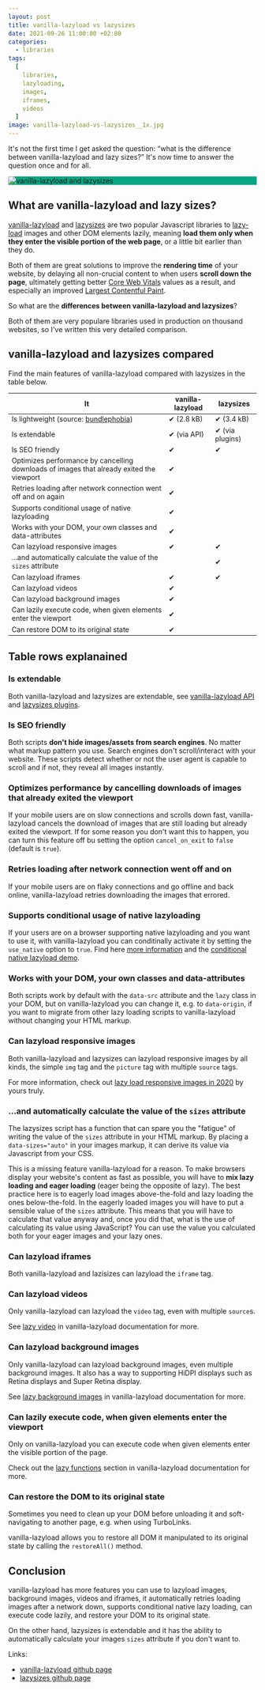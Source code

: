 ```yaml
---
layout: post
title: vanilla-lazyload vs lazysizes
date: 2021-09-26 11:00:00 +02:00
categories:
  - libraries
tags:
  [
    libraries,
    lazyloading,
    images,
    iframes,
    videos
  ]
image: vanilla-lazyload-vs-lazysizes__1x.jpg
---
```


It's not the first time I get asked the question: <q>what is the difference between vanilla-lazyload and lazy sizes?</q> It's now time to answer the question once and for all.

<div class="post-image-spacer" style="background-color: #08A683">
  <img 
    alt="vanilla-lazyload and lazysizes" 
    src="/assets/post-images/vanilla-lazyload-vs-lazysizes__1x.jpg" 
    srcset="/assets/post-images/vanilla-lazyload-vs-lazysizes__1x.webp 1x, /assets/post-images/vanilla-lazyload-vs-lazysizes__2x.webp 2x" 
    class="post-image">
</div>

## What are vanilla-lazyload and lazy sizes?

[vanilla-lazyload](https://github.com/verlok/vanilla-lazyload/) and [lazysizes](https://github.com/afarkas/lazysizes/) are two popular Javascript libraries to [lazy-load](https://web.dev/lazy-loading/) images and other DOM elements lazily, meaning <strong>load them only when they enter the visible portion of the web page</strong>, or a little bit earlier than they do.

Both of them are great solutions to improve the <strong>rendering time</strong> of your website, by delaying all non-crucial content to when users <strong>scroll down the page</strong>, ultimately getting better [Core Web Vitals](https://web.dev/cwv) values as a result, and especially an improved [Largest Contentful Paint](https://web.dev/lcp).

So what are the <strong>differences between vanilla-lazyload and lazysizes</strong>?

Both of them are very populare libraries used in production on thousand websites, so I've written this very detailed comparison.

## vanilla-lazyload and lazysizes compared

Find the main features of vanilla-lazyload compared with lazysizes in the table below.

| It                                                                                       | vanilla-lazyload | lazysizes       |
| ---------------------------------------------------------------------------------------- | ---------------- | --------------- |
| Is lightweight (source: [bundlephobia](https://bundlephobia.com/))                       | ✔ (2.8 kB)       | ✔ (3.4 kB)      |
| Is extendable                                                                            | ✔ (via API)      | ✔ (via plugins) |
| Is SEO friendly                                                                          | ✔                | ✔               |
| Optimizes performance by cancelling downloads of images that already exited the viewport | ✔                |                 |
| Retries loading after network connection went off and on again                           | ✔                |                 |
| Supports conditional usage of native lazyloading                                         | ✔                |                 |
| Works with your DOM, your own classes and data-attributes                                | ✔                |                 |
| Can lazyload responsive images                                                           | ✔                | ✔               |
| ...and automatically calculate the value of the `sizes` attribute                        |                  | ✔               |
| Can lazyload iframes                                                                     | ✔                | ✔               |
| Can lazyload videos                                                                      | ✔                |                 |
| Can lazyload background images                                                           | ✔                |                 |
| Can lazily execute code, when given elements enter the viewport                          | ✔                |                 |
| Can restore DOM to its original state                                                    | ✔                |                 |

## Table rows explanained

### Is extendable

Both vanilla-lazyload and lazysizes are extendable, see [vanilla-lazyload API](https://www.github.com/verlok/vanilla-lazyload#-api) and [lazysizes plugins](https://github.com/aFarkas/lazysizes/tree/gh-pages/plugins).

### Is SEO friendly

Both scripts **don't hide images/assets from search engines**. No matter what markup pattern you use. Search engines don't scroll/interact with your website. These scripts detect whether or not the user agent is capable to scroll and if not, they reveal all images instantly.

### Optimizes performance by cancelling downloads of images that already exited the viewport

If your mobile users are on slow connections and scrolls down fast, vanilla-lazyload cancels the download of images that are still loading but already exited the viewport. If for some reason you don't want this to happen, you can turn this feature off bu setting the option `cancel_on_exit` to `false` (default is `true`).

### Retries loading after network connection went off and on

If your mobile users are on flaky connections and go offline and back online, vanilla-lazyload retries downloading the images that errored.

### Supports conditional usage of native lazyloading

If your users are on a browser supporting native lazyloading and you want to use it, with vanilla-lazyload you can conditinally activate it by setting the `use_native` option to `true`. Find here [more information](https://github.com/verlok/vanilla-lazyload#mixed-native-and-js-based-lazy-loading) and the [conditional native lazyload demo](https://www.andreaverlicchi.eu/vanilla-lazyload/demos/native_lazyload_conditional.html).

### Works with your DOM, your own classes and data-attributes

Both scripts work by default with the `data-src` attribute and the `lazy` class in your DOM, but on vanilla-lazyload you can change it, e.g. to `data-origin`, if you want to migrate from other lazy loading scripts to vanilla-lazyload without changing your HTML markup.

### Can lazyload responsive images

Both vanilla-lazyload and lazysizes can lazyload responsive images by all kinds, the simple `img` tag and the `picture` tag with multiple `source` tags.

For more information, check out [lazy load responsive images in 2020](https://www.andreaverlicchi.eu/lazy-load-responsive-images-in-2020-srcset-sizes-picture-webp/) by yours truly.

### ...and automatically calculate the value of the `sizes` attribute

The lazysizes script has a function that can spare you the "fatigue" of writing the value of the `sizes` attribute in your HTML markup. By placing a `data-sizes="auto"` in your images markup, it can derive its value via Javascript from your CSS.

This is a missing feature vanilla-lazyload for a reason. To make browsers display your website's content as fast as possible, you will have to <strong>mix lazy loading and eager loading</strong> (eager being the opposite of lazy). The best practice here is to eagerly load images above-the-fold and lazy loading the ones below-the-fold. In the eagerly loaded images you will have to put a sensible value of the `sizes` attribute. This means that you will have to calculate that value anyway and, once you did that, what is the use of calculating its value using JavaScript? You can use the value you calculated both for your eager images and your lazy ones.

### Can lazyload iframes

Both vanilla-lazyload and lazisizes can lazyload the `iframe` tag.

### Can lazyload videos

Only vanilla-lazyload can lazyload the `video` tag, even with multiple `source`s.

See [lazy video](https://github.com/verlok/vanilla-lazyload#lazy-video) in vanilla-lazyload documentation for more.

### Can lazyload background images

Only vanilla-lazyload can lazyload background images, even multiple background images. It also has a way to supporting HiDPI displays such as Retina displays and Super Retina display.

See [lazy background images](https://github.com/verlok/vanilla-lazyload#lazy-background-image) in vanilla-lazyload documentation for more.

### Can lazily execute code, when given elements enter the viewport

Only on vanilla-lazyload you can execute code when given elements enter the visible portion of the page.

Check out the [lazy functions](https://www.github.com/verlok/vanilla-lazyload#lazy-functions) section in vanilla-lazyload documentation for more.

### Can restore the DOM to its original state

Sometimes you need to clean up your DOM before unloading it and soft-navigating to another page, e.g. when using TurboLinks.

vanilla-lazyload allows you to restore all DOM it manipulated to its original state by calling the `restoreAll()` method.

## Conclusion

vanilla-lazyload has more features you can use to lazyload images, background images, videos and iframes, it automatically retries loading images after a network down, supports conditional native lazy loading, can execute code lazily, and restore your DOM to its original state.

On the other hand, lazysizes is extendable and it has the ability to automatically calculate your images `sizes` attribute if you don't want to.

Links:

- [vanilla-lazyload github page](https://github.com/verlok/vanilla-lazyload)
- [lazysizes github page](https://github.com/afarkas/lazysizes/)
